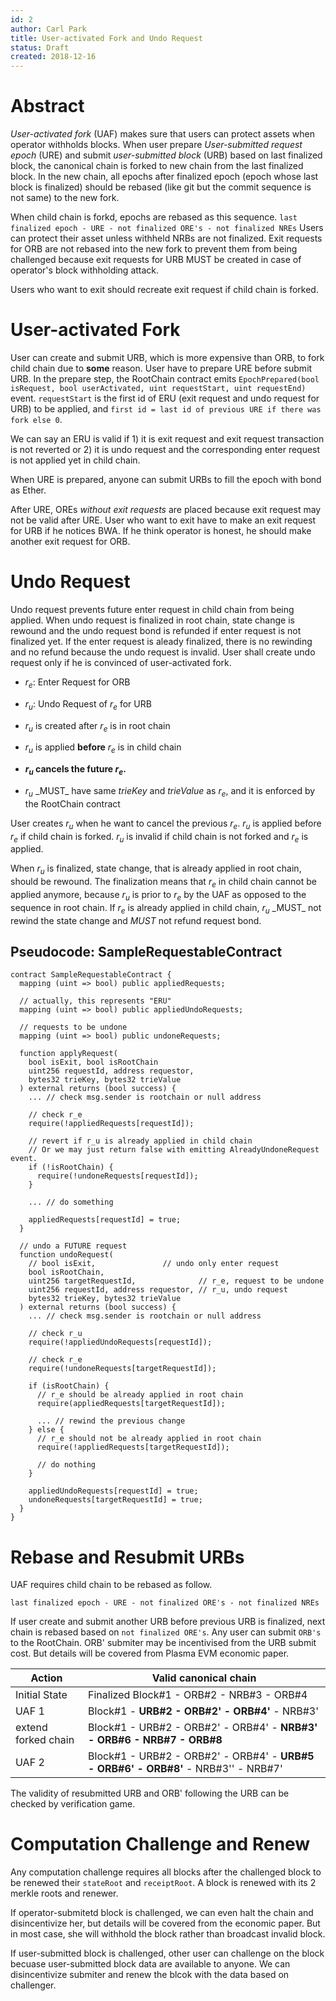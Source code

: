 ```yaml
---
id: 2
author: Carl Park
title: User-activated Fork and Undo Request
status: Draft
created: 2018-12-16
---
```


# Abstract

_User-activated fork_ (UAF) makes sure that users can protect assets when operator withholds blocks. When user prepare _User-submitted request epoch_ (URE) and submit _user-submitted block_ (URB) based on last finalized block, the canonical chain is forked to new chain from the last finalized block. In the new chain, all epochs after finalized epoch (epoch whose last block is finalized) should be rebased (like git but the commit sequence is not same) to the new fork.

When child chain is forkd, epochs are rebased as this sequence.
`last finalized epoch - URE - not finalized ORE's - not finalized NREs`
Users can protect their asset unless withheld NRBs are not finalized. Exit requests for ORB are not rebased into the new fork to prevent them from being challenged because exit requests for URB MUST be created in case of operator's block withholding attack.

Users who want to exit should recreate exit request if child chain is forked.

# User-activated Fork

User can create and submit URB, which is more expensive than ORB, to fork child chain due to **some** reason. User have to prepare URE before submit URB. In the prepare step, the RootChain contract emits `EpochPrepared(bool isRequest, bool userActivated, uint requestStart, uint requestEnd)` event. `requestStart` is the first id of ERU (exit request and undo request for URB) to be applied, and `first id = last id of previous URE if there was fork else 0`.

We can say an ERU is valid if 1) it is exit request and exit request transaction is not reverted or 2) it is undo request and the corresponding enter request is not applied yet in child chain.

When URE is prepared, anyone can submit URBs to fill the epoch with bond as Ether.

After URE, OREs _without exit requests_ are placed because exit request may not be valid after URE. User who want to exit have to make an exit request for URB if he notices BWA. If he think operator is honest, he should make another exit request for ORB.

# Undo Request

Undo request prevents future enter request in child chain from being applied. When undo request is finalized in root chain, state change is rewound and the undo request bond is refunded if enter request is not finalized yet. If the enter request is aleady finalized, there is no rewinding and no refund because the undo request is invalid. User shall create undo request only if he is convinced of user-activated fork.

-   $r_e$: Enter Request for ORB

-   $r_u$: Undo Request of $r_e$ for URB

-   $r_u$ is created after $r_e$ is in root chain

-   $r_u$ is applied **before** $r_e$ is in child chain

-   **$r_u$ cancels the future $r_e$.**

-   $r_u$ \_MUST_ have same $trieKey$ and $trieValue$ as $r_e$, and it is enforced by the RootChain contract

User creates $r_u$ when he want to cancel the previous $r_e$. $r_u$ is applied before $r_e$ if child chain is forked. $r_u$ is invalid if child chain is not forked and $r_e$ is applied.

When $r_u$ is finalized, state change, that is already applied in root chain, should be rewound. The finalization means that $r_e$ in child chain cannot be applied anymore, because $r_u$ is prior to $r_e$ by the UAF as opposed to the sequence in root chain. If $r_e$ is already applied in child chain, $r_u$ \_MUST_ not rewind the state change and _MUST_ not refund request bond.

## Pseudocode: SampleRequestableContract

```solidity
contract SampleRequestableContract {
  mapping (uint => bool) public appliedRequests;

  // actually, this represents "ERU"
  mapping (uint => bool) public appliedUndoRequests;

  // requests to be undone
  mapping (uint => bool) public undoneRequests;

  function applyRequest(
    bool isExit, bool isRootChain
    uint256 requestId, address requestor,
    bytes32 trieKey, bytes32 trieValue
  ) external returns (bool success) {
    ... // check msg.sender is rootchain or null address

    // check r_e
    require(!appliedRequests[requestId]);

    // revert if r_u is already applied in child chain
    // Or we may just return false with emitting AlreadyUndoneRequest event.
    if (!isRootChain) {
      require(!undoneRequests[requestId]);
    }

    ... // do something

    appliedRequests[requestId] = true;
  }

  // undo a FUTURE request
  function undoRequest(
    // bool isExit,               // undo only enter request
    bool isRootChain,
    uint256 targetRequestId,              // r_e, request to be undone
    uint256 requestId, address requestor, // r_u, undo request
    bytes32 trieKey, bytes32 trieValue
  ) external returns (bool success) {
    ... // check msg.sender is rootchain or null address

    // check r_u
    require(!appliedUndoRequests[requestId]);

    // check r_e
    require(!undoneRequests[targetRequestId]);

    if (isRootChain) {
      // r_e should be already applied in root chain
      require(appliedRequests[targetRequestId]);

      ... // rewind the previous change
    } else {
      // r_e should not be already applied in root chain
      require(!appliedRequests[targetRequestId]);

      // do nothing
    }

    appliedUndoRequests[requestId] = true;
    undoneRequests[targetRequestId] = true;
  }
}
```

# Rebase and Resubmit URBs

UAF requires child chain to be rebased as follow.

`last finalized epoch - URE - not finalized ORE's - not finalized NREs`

If user create and submit another URB before previous URB is finalized, next chain is rebased based on `not finalized ORE's`. Any user can submit `ORB's` to the RootChain. ORB' submiter may be incentivised from the URB submit cost. But details will be covered from Plasma EVM economic paper.

| Action              | Valid canonical chain                                                              |
| ------------------- | ---------------------------------------------------------------------------------- |
| Initial State       | Finalized Block#1 - ORB#2 - NRB#3 - ORB#4                                          |
| UAF 1               | Block#1 - **URB#2 - ORB#2' - ORB#4'** - NRB#3'                                     |
| extend forked chain | Block#1 - URB#2 - ORB#2' - ORB#4' - **NRB#3' - ORB#6 - NRB#7 - ORB#8**             |
| UAF 2               | Block#1 - URB#2 - ORB#2' - ORB#4' - **URB#5 - ORB#6' - ORB#8'** - NRB#3'' - NRB#7' |

The validity of resubmitted URB and ORB' following the URB can be checked by verification game.

# Computation Challenge and Renew

Any computation challenge requires all blocks after the challenged block to be renewed their `stateRoot` and `receiptRoot`. A block is renewed with its 2 merkle roots and renewer.

If operator-submitetd block is challenged, we can even halt the chain and disincentivize her, but details will be covered from the economic paper. But in most case, she will withhold the block rather than broadcast invalid block.

If user-submitted block is challenged, other user can challenge on the block becuase user-submitted block data are available to anyone. We can disincentivize submiter and renew the blcok with the data based on challenger.
